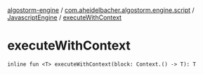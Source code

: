 [algostorm-engine](../../index.md) / [com.aheidelbacher.algostorm.engine.script](../index.md) / [JavascriptEngine](index.md) / [executeWithContext](.)

# executeWithContext

`inline fun <T> executeWithContext(block: Context.() -> T): T`